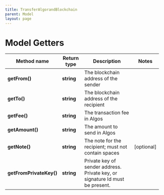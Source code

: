 ```yaml
---
title: TransferAlgorandBlockchain
parent: Model
layout: page
---
```


# Model Getters

Method name | Return type | Description | Notes
------------ | ------------- | ------------- | -------------
**getFrom()** | **string** | The blockchain address of the sender |
**getTo()** | **string** | The blockchain address of the recipient |
**getFee()** | **string** | The transaction fee in Algos |
**getAmount()** | **string** | The amount to send in Algos |
**getNote()** | **string** | The note for the recipient; must not contain spaces | [optional]
**getFromPrivateKey()** | **string** | Private key of sender address. Private key, or signature Id must be present. |

